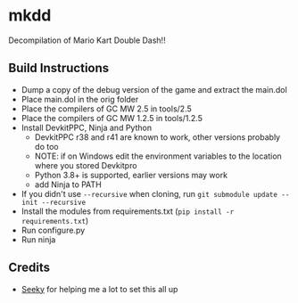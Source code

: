 # mkdd
Decompilation of Mario Kart Double Dash!!
## Build Instructions
- Dump a copy of the debug version of the game and extract the main.dol
- Place main.dol in the orig folder
- Place the compilers of GC MW 2.5 in tools/2.5
- Place the compilers of GC MW 1.2.5 in tools/1.2.5
- Install DevkitPPC, Ninja and Python
    - DevkitPPC r38 and r41 are known to work, other versions probably do too 
    - NOTE: if on Windows edit the environment variables to the location where you stored Devkitpro
    - Python 3.8+ is supported, earlier versions may work
    - add Ninja to PATH
- If you didn't use `--recursive` when cloning, run `git submodule update --init --recursive`
- Install the modules from requirements.txt (`pip install -r requirements.txt`)
- Run configure.py
- Run ninja


## Credits
- [Seeky](https://github.com/SeekyCt) for helping me a lot to set this all up